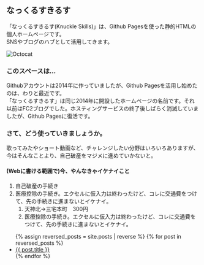 ## なっくるすきるす

「なっくるすきるす(Knuckle Skills)」は、Github Pagesを使った静的HTMLの個人ホームページです。  
SNSやブログのハブとして活用してきます。

<img src="https://github.githubassets.com/images/icons/emoji/octocat.png" alt="Octocat" />

### このスペースは…

Githubアカウントは2014年に作っていましたが、Github Pagesを活用し始めたのは、わりと最近です。  
「なっくるすきるす」は同じ2014年に開設したホームページの名前です。それ以前はFC2ブログでした。ホスティングサービスの終了後しばらく消滅していましたが、Github Pagesに復活です。

### さて、どう使っていきましょうか。

歌ってみたやショート動画など、チャレンジしたい分野はいろいろありますが、今はそんなことより、自己破産をマジメに進めていかないと。

#### (Webに書ける範囲で)今、やんなきゃイケナイこと

<ol>
  <li>自己破産の手続き</li>
  <li>医療控除の手続き。エクセルに仮入力は終わったけど、コレに交通費をつけて、先の手続きに進まないとイケナイ。
  <ol>
    <li>天神北→三宅本町　300円</li>
    <li>医療控除の手続き。エクセルに仮入力は終わったけど、コレに交通費をつけて、先の手続きに進まないとイケナイ。</li>
  </ol>
  </li>
</ol>

<ul>
  {% assign reversed_posts = site.posts | reverse %}
  {% for post in reversed_posts %}
    <li>
      <a href="{{ post.url }}">{{ post.title }}</a>
    </li>
  {% endfor %}
</ul>

<script>
  // ブラウザの表示幅によって表示内容を変える
  var width = window.innerWidth;

  if (width > 1220) {
    var contwidth = 200;
    var data = '<p><a href="table.html">PC専用コンテンツ（PCでごらんください)</a></p>';
    if (width > 1630) {
      var contwidth = 610;
      var data = '<iframe src="table.html" width="605" height="780" frameborder="0" allowfullscreen></iframe>';
    }
    document.write('<div style="border: 1px solid #e1e4e8; border-radius: 6px; padding: 16px; margin-bottom: 16px; width: ' + contwidth + 'px;position: fixed;top: 0; right: 0;">');
    document.write(data);
    document.write('</div>');
  }
</script>
